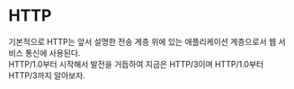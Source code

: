 # HTTP
기본적으로 HTTP는 앞서 설명한 전송 계층 위에 있는 애플리케이션 계층으로서 웹 서비스 통신에 사용된다.<br/>
HTTP/1.0부터 시작해서 발전을 거듭하여 지금은 HTTP/3이며 HTTP/1.0부터 HTTP/3까지 알아보자.